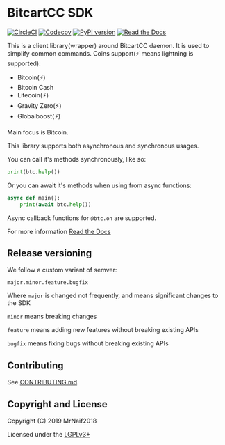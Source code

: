 # BitcartCC SDK

[![CircleCI](https://circleci.com/gh/bitcartcc/bitcart-sdk.svg?style=svg)](https://circleci.com/gh/bitcartcc/bitcart-sdk)
[![Codecov](https://img.shields.io/codecov/c/github/bitcartcc/bitcart-sdk?style=flat-square)](https://codecov.io/gh/bitcartcc/bitcart-sdk)
[![PyPI version](https://img.shields.io/pypi/v/bitcart.svg?style=flat-square)](https://pypi.python.org/pypi/bitcart/)
[![Read the Docs](https://img.shields.io/readthedocs/bitcart-sdk?style=flat-square)](https://sdk.bitcartcc.com)

This is a client library(wrapper) around BitcartCC daemon. It is used to simplify common commands.
Coins support(⚡ means lightning is supported):

- Bitcoin(⚡)
- Bitcoin Cash
- Litecoin(⚡)
- Gravity Zero(⚡)
- Globalboost(⚡)

Main focus is Bitcoin.

This library supports both asynchronous and synchronous usages.

You can call it's methods synchronously, like so:

```python
print(btc.help())
```

Or you can await it's methods when using from async functions:

```python
async def main():
    print(await btc.help())
```

Async callback functions for `@btc.on` are supported.

For more information [Read the Docs](https://sdk.bitcartcc.com)

## Release versioning

We follow a custom variant of semver:

`major.minor.feature.bugfix`

Where `major` is changed not frequently, and means significant changes to the SDK

`minor` means breaking changes

`feature` means adding new features without breaking existing APIs

`bugfix` means fixing bugs without breaking existing APIs

## Contributing

See [CONTRIBUTING.md](CONTRIBUTING.md).

## Copyright and License

Copyright (C) 2019 MrNaif2018

Licensed under the [LGPLv3+](LICENSE)
